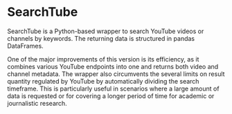 # SearchTube

SearchTube is a Python-based wrapper to search YouTube videos or channels by keywords. The returning data is structured in pandas DataFrames.

One of the major improvements of this version is its efficiency, as it combines various YouTube endpoints into one and returns both video and channel metadata. The wrapper also circumvents the several limits on result quantity regulated by YouTube by automatically dividing the search timeframe. This is particularly useful in scenarios where a large amount of data is requested or for covering a longer period of time for academic or journalistic research.